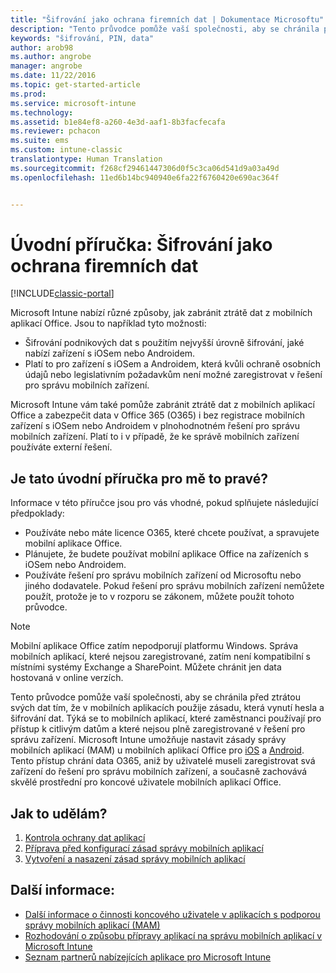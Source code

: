 ```yaml
---
title: "Šifrování jako ochrana firemních dat | Dokumentace Microsoftu"
description: "Tento průvodce pomůže vaší společnosti, aby se chránila před ztrátou svých dat tím, že v mobilních aplikacích použije zásadu, která vynutí heslo a šifrování dat."
keywords: "šifrování, PIN, data"
author: arob98
ms.author: angrobe
manager: angrobe
ms.date: 11/22/2016
ms.topic: get-started-article
ms.prod: 
ms.service: microsoft-intune
ms.technology: 
ms.assetid: b1e84ef8-a260-4e3d-aaf1-8b3facfecafa
ms.reviewer: pchacon
ms.suite: ems
ms.custom: intune-classic
translationtype: Human Translation
ms.sourcegitcommit: f268cf29461447306d0f5c3ca06d541d9a03a49d
ms.openlocfilehash: 11ed6b14bc940940e6fa22f6760420e690ac364f


---
```


# <a name="quick-start-guide-protect-company-data-with-data-encryption"></a>Úvodní příručka: Šifrování jako ochrana firemních dat

[!INCLUDE[classic-portal](../includes/classic-portal.md)]

Microsoft Intune nabízí různé způsoby, jak zabránit ztrátě dat z mobilních aplikací Office. Jsou to například tyto možnosti:
- Šifrování podnikových dat s použitím nejvyšší úrovně šifrování, jaké nabízí zařízení s iOSem nebo Androidem.
- Platí to pro zařízení s iOSem a Androidem, která kvůli ochraně osobních údajů nebo legislativním požadavkům není možné zaregistrovat v řešení pro správu mobilních zařízení.

Microsoft Intune vám také pomůže zabránit ztrátě dat z mobilních aplikací Office a zabezpečit data v Office 365 (O365) i bez registrace mobilních zařízení s iOSem nebo Androidem v plnohodnotném řešení pro správu mobilních zařízení. Platí to i v případě, že ke správě mobilních zařízení používáte externí řešení.

## <a name="is-this-quick-start-guide-right-for-me"></a>Je tato úvodní příručka pro mě to pravé?
Informace v této příručce jsou pro vás vhodné, pokud splňujete následující předpoklady:
- Používáte nebo máte licence O365, které chcete používat, a spravujete mobilní aplikace Office.
- Plánujete, že budete používat mobilní aplikace Office na zařízeních s iOSem nebo Androidem.
- Používáte řešení pro správu mobilních zařízení od Microsoftu nebo jiného dodavatele. Pokud řešení pro správu mobilních zařízení nemůžete použít, protože je to v rozporu se zákonem, můžete použít tohoto průvodce.

> [!NOTE]
> Mobilní aplikace Office zatím nepodporují platformu Windows. Správa mobilních aplikací, které nejsou zaregistrované, zatím není kompatibilní s místními systémy Exchange a SharePoint. Můžete chránit jen data hostovaná v online verzích.

Tento průvodce pomůže vaší společnosti, aby se chránila před ztrátou svých dat tím, že v mobilních aplikacích použije zásadu, která vynutí hesla a šifrování dat. Týká se to mobilních aplikací, které zaměstnanci používají pro přístup k citlivým datům a které nejsou plně zaregistrované v řešení pro správu zařízení. Microsoft Intune umožňuje nastavit zásady správy mobilních aplikací (MAM) u mobilních aplikací Office pro [iOS](https://products.office.com/en-us/mobile/office-mobile-apps-for-ios) a [Android](https://products.office.com/en-us/mobile/office-mobile-apps-for-android). Tento přístup chrání data O365, aniž by uživatelé museli zaregistrovat svá zařízení do řešení pro správu mobilních zařízení, a současně zachovává skvělé prostřední pro koncové uživatele mobilních aplikací Office.

## <a name="how-do-i-do-it"></a>Jak to udělám?
1.    [Kontrola ochrany dat aplikací](/intune/deploy-use/protect-app-data-using-mobile-app-management-policies-with-microsoft-intune)
2.    [Příprava před konfigurací zásad správy mobilních aplikací](/intune/deploy-use/get-ready-to-configure-mobile-app-management-policies-with-microsoft-intune)
3.    [Vytvoření a nasazení zásad správy mobilních aplikací](/intune/deploy-use/create-and-deploy-mobile-app-management-policies-with-microsoft-intune)

## <a name="additional-information"></a>Další informace:
- [Další informace o činnosti koncového uživatele v aplikacích s podporou správy mobilních aplikací (MAM)](/intune/deploy-use/end-user-experience-for-mam-enabled-apps-with-microsoft-intune)
- [Rozhodování o způsobu přípravy aplikací na správu mobilních aplikací v Microsoft Intune](/intune/deploy-use/decide-how-to-prepare-apps-for-mobile-application-management-with-microsoft-intune)
- [Seznam partnerů nabízejících aplikace pro Microsoft Intune](https://www.microsoft.com/en-us/cloud-platform/microsoft-intune-partners)



<!--HONumber=Dec16_HO3-->


